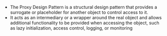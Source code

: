 - The Proxy Design Pattern is a structural design pattern that provides a surrogate or placeholder for another object to control access to it.
- It acts as an intermediary or a wrapper around the real object and allows additional functionality to be provided when accessing the object, such as lazy initialization, access control, logging, or monitoring


